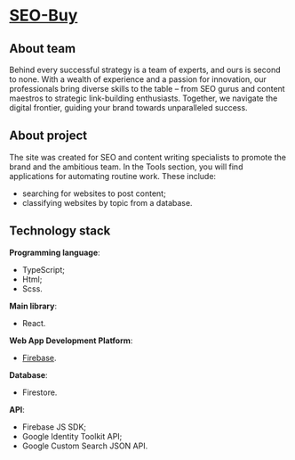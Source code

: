 # [SEO-Buy](https://seo-buy.com)

## About team

Behind every successful strategy is a team of experts, and ours is second to none. With a wealth of experience and a passion for innovation, our professionals bring diverse skills to the table – from SEO gurus and content maestros to strategic link-building enthusiasts. 
Together, we navigate the digital frontier, guiding your brand towards unparalleled success.

## About project

The site was created for SEO and content writing specialists to promote the brand and the ambitious team. 
In the Tools section, you will find applications for automating routine work. 
These include: 
- searching for websites to post content;
- classifying websites by topic from a database.

## Technology stack

**Programming language**:
- TypeScript;
- Html;
- Scss.
  
**Main library**:
- React.

**Web App Development Platform**: 
- [Firebase](https://firebase.google.com/).

**Database**: 
- Firestore.

**API**:
- Firebase JS SDK;
- Google Identity Toolkit API;
- Google Custom Search JSON API.
